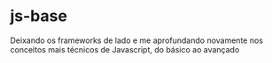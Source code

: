# js-base
Deixando os frameworks de lado e me aprofundando novamente nos conceitos mais técnicos de Javascript, do básico ao avançado
